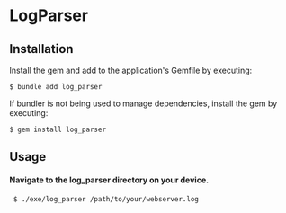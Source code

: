 # LogParser

## Installation

Install the gem and add to the application's Gemfile by executing:

    $ bundle add log_parser

If bundler is not being used to manage dependencies, install the gem by executing:

    $ gem install log_parser

## Usage

#### Navigate to the log_parser directory on your device.

     $ ./exe/log_parser /path/to/your/webserver.log
